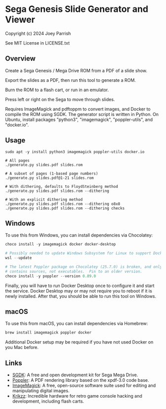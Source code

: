 # Sega Genesis Slide Generator and Viewer

Copyright (c) 2024 Joey Parrish

See MIT License in LICENSE.txt


## Overview

Create a Sega Genesis / Mega Drive ROM from a PDF of a slide show.

Export the slides as a PDF, then run this tool to generate a ROM.

Burn the ROM to a flash cart, or run in an emulator.

Press left or right on the Sega to move through slides.

Requires ImageMagick and pdftoppm to convert images, and Docker to compile the
ROM using SGDK.  The generator script is written in Python.  On Ubuntu, install
packages "python3", "imagemagick", "poppler-utils", and "docker.io".


## Usage

```
sudo apt -y install python3 imagemagick poppler-utils docker.io

# All pages
./generate.py slides.pdf slides.rom

# A subset of pages (1-based page numbers)
./generate.py slides.pdf@1-21 slides.rom

# With dithering, defaults to FloydSteinberg method
./generate.py slides.pdf slides.rom --dithering

# With an explicit dithering method
./generate.py slides.pdf slides.rom --dithering o8x8
./generate.py slides.pdf slides.rom --dithering checks
```


## Windows

To use this from Windows, you can install dependencies via Chocolatey:

```ps1
choco install -y imagemagick docker docker-desktop

# Possibly needed to update Windows Subsystem for Linux to support Docker:
wsl --update

# The latest Poppler package on Chocolatey (25.7.0) is broken, and only
# contains sources, not executables.  Pin to an older version.
choco install -y poppler --version 0.89.0
```

Finally, you will have to run Docker Desktop once to configure it and start the
service.  Docker Desktop may or may not require you to reboot if it is newly
installed.  After that, you should be able to run this tool on Windows.


## macOS

To use this from macOS, you can install dependencies via Homebrew:

```sh
brew install imagemagick poppler docker
```

Additional Docker setup may be required if you have not used Docker on you Mac
before.


## Links

 - [SGDK](https://github.com/Stephane-D/SGDK): A free and open development kit
   for Sega Mega Drive.
 - [Poppler](https://poppler.freedesktop.org/): A PDF rendering library based
   on the xpdf-3.0 code base.
 - [ImageMagick](https://imagemagick.org/): A free, open-source software suite
   used for editing and manipulating digital images.
 - [Krikzz](https://krikzz.com/our-products/cartridges/): Incredible hardware
   for retro game console hacking and development, including flash carts.
